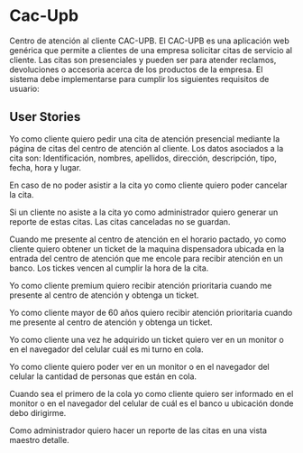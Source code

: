# Cac-Upb
Centro de atención al cliente CAC-UPB. El CAC-UPB es una aplicación web genérica que permite a clientes de una empresa solicitar citas de servicio al cliente. Las citas son presenciales y pueden ser para atender reclamos, devoluciones o accesoria acerca de los productos de la empresa. El sistema debe implementarse para cumplir los siguientes requisitos de usuario:



## User Stories 

Yo como cliente quiero pedir una cita de atención presencial mediante la página de citas del centro de atención al cliente. Los datos asociados a la cita son: Identificación, nombres, apellidos, dirección, descripción, tipo, fecha, hora y lugar.

En caso de no poder asistir a la cita yo como cliente quiero poder cancelar la cita.  

Si un cliente no asiste a la cita yo como administrador quiero generar un reporte de estas citas. Las citas canceladas no se guardan.

Cuando me presente al centro de atención en el horario pactado, yo como cliente quiero obtener un ticket de la maquina dispensadora ubicada en la entrada del centro de atención que me encole para recibir atención en un banco. Los tickes vencen al cumplir la hora de la cita.

Yo como cliente premium quiero recibir atención prioritaria cuando me presente al centro de atención y obtenga un ticket.

Yo como cliente mayor de 60 años quiero recibir atención prioritaria cuando me presente al centro de atención y obtenga un ticket.

Yo como cliente una vez he adquirido un ticket quiero ver en un monitor o en el navegador del celular cuál es mi turno en cola.

Yo como cliente quiero poder ver en un monitor o en el navegador del celular la cantidad de personas que están en cola.

Cuando sea el primero de la cola yo como cliente quiero ser informado en el monitor o en el navegador del celular de cuál es el banco u ubicación donde debo dirigirme.

Como administrador quiero hacer un reporte de las citas en una vista maestro detalle.
